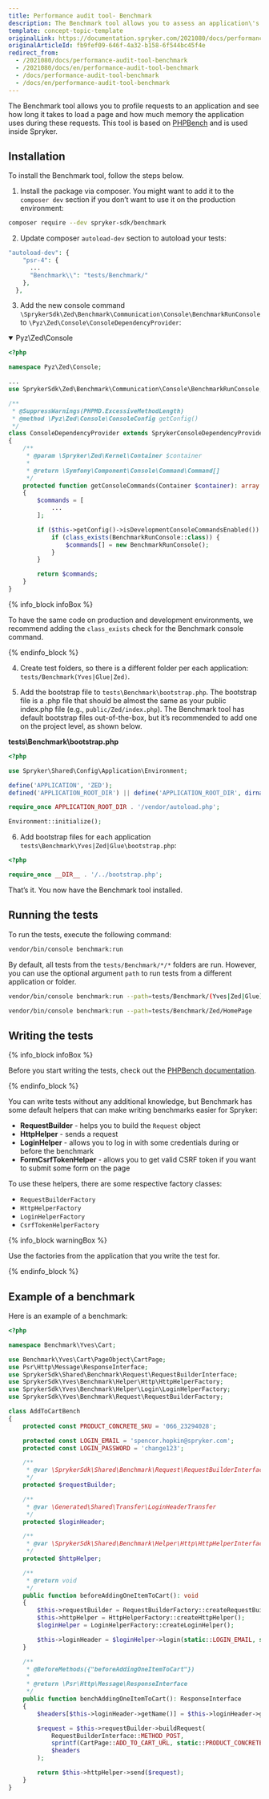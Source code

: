 ```yaml
---
title: Performance audit tool- Benchmark
description: The Benchmark tool allows you to assess an application\'s performance by seeing how long it takes to load a page and how much memory the application consumes during requests.
template: concept-topic-template
originalLink: https://documentation.spryker.com/2021080/docs/performance-audit-tool-benchmark
originalArticleId: fb9fef09-646f-4a32-b158-6f544bc45f4e
redirect_from:
  - /2021080/docs/performance-audit-tool-benchmark
  - /2021080/docs/en/performance-audit-tool-benchmark
  - /docs/performance-audit-tool-benchmark
  - /docs/en/performance-audit-tool-benchmark
---
```


The Benchmark tool allows you to profile requests to an application and see how long it takes to load a page and how much memory the application uses during these requests. This tool is based on [PHPBench](https://github.com/phpbench/phpbench) and is used inside Spryker.

## Installation

To install the Benchmark tool, follow the steps below.

1. Install the package via composer. You might want to add it to the `composer dev` section if you don’t want to use it on the production environment:
```Bash
composer require --dev spryker-sdk/benchmark
```
2. Update composer `autoload-dev` section to autoload your tests:
```PHP
"autoload-dev": {
    "psr-4": {
      ...
      "Benchmark\\": "tests/Benchmark/"
    },
  },
```
3. Add the new console command `\SprykerSdk\Zed\Benchmark\Communication\Console\BenchmarkRunConsole` to `\Pyz\Zed\Console\ConsoleDependencyProvider`:
<details open>
<summary>Pyz\Zed\Console</summary>
    
```PHP
<?php

namespace Pyz\Zed\Console;

...
use SprykerSdk\Zed\Benchmark\Communication\Console\BenchmarkRunConsole;

/**
 * @SuppressWarnings(PHPMD.ExcessiveMethodLength)
 * @method \Pyz\Zed\Console\ConsoleConfig getConfig()
 */
class ConsoleDependencyProvider extends SprykerConsoleDependencyProvider
{
    /**
     * @param \Spryker\Zed\Kernel\Container $container
     *
     * @return \Symfony\Component\Console\Command\Command[]
     */
    protected function getConsoleCommands(Container $container): array
    {
        $commands = [
            ...
        ];

        if ($this->getConfig()->isDevelopmentConsoleCommandsEnabled()) {
            if (class_exists(BenchmarkRunConsole::class)) {
                $commands[] = new BenchmarkRunConsole();
            }
        }

        return $commands;
    }
}
```
</details>

{% info_block infoBox %}

To have the same code on production and development environments, we recommend adding the `class_exists` check for the Benchmark console command.

{% endinfo_block %}

4. Create test folders, so there is a different folder per each application: `tests/Benchmark(Yves|Glue|Zed)`.

5. Add the bootstrap file to `tests\Benchmark\bootstrap.php`. The bootstrap file is a .php file that should be almost the same as your public index.php file (e.g., `public/Zed/index.php`). The Benchmark tool has default bootstrap files out-of-the-box, but it’s recommended to add one on the project level, as shown below.

**tests\Benchmark\bootstrap.php**
```PHP
<?php

use Spryker\Shared\Config\Application\Environment;

define('APPLICATION', 'ZED');
defined('APPLICATION_ROOT_DIR') || define('APPLICATION_ROOT_DIR', dirname(__DIR__, 2));

require_once APPLICATION_ROOT_DIR . '/vendor/autoload.php';

Environment::initialize();
```
6. Add bootstrap files for each application `tests\Benchmark\Yves|Zed|Glue\bootstrap.php`: 

```PHP
<?php

require_once __DIR__ . '/../bootstrap.php';
```
That’s it. You now have the Benchmark tool installed.

## Running the tests

To run the tests, execute the following command:

```Bash
vendor/bin/console benchmark:run
```
By default, all tests from the `tests/Benchmark/*/*` folders are run. However, you can use the optional argument `path` to run tests from a different application or folder.

```Bash
vendor/bin/console benchmark:run --path=tests/Benchmark/(Yves|Zed|Glue)
```
```Bash
vendor/bin/console benchmark:run --path=tests/Benchmark/Zed/HomePage
```
## Writing the tests
{% info_block infoBox %}

Before you start writing the tests, check out the [PHPBench documentation](https://phpbench.readthedocs.io/en/latest/guides/writing-benchmarks.html?highlight=writing%20benchmarks).

{% endinfo_block %}

You can write tests without any additional knowledge, but Benchmark has some default helpers that can make writing benchmarks easier for Spryker:

* **RequestBuilder** - helps you to build the `Request` object
* **HttpHelper** - sends a request
* **LoginHelper** - allows you to log in with some credentials during or before the benchmark
* **FormCsrfTokenHelper** - allows you to get valid CSRF token if you want to submit some form on the page

To use these helpers, there are some respective factory classes:

* `RequestBuilderFactory`
* `HttpHelperFactory`
* `LoginHelperFactory`
* `CsrfTokenHelperFactory`

{% info_block warningBox %}

Use the factories from the application that you write the test for.

{% endinfo_block %}

## Example of a benchmark

Here is an example of a benchmark:
```PHP
<?php

namespace Benchmark\Yves\Cart;

use Benchmark\Yves\Cart\PageObject\CartPage;
use Psr\Http\Message\ResponseInterface;
use SprykerSdk\Shared\Benchmark\Request\RequestBuilderInterface;
use SprykerSdk\Yves\Benchmark\Helper\Http\HttpHelperFactory;
use SprykerSdk\Yves\Benchmark\Helper\Login\LoginHelperFactory;
use SprykerSdk\Yves\Benchmark\Request\RequestBuilderFactory;

class AddToCartBench
{
    protected const PRODUCT_CONCRETE_SKU = '066_23294028';

    protected const LOGIN_EMAIL = 'spencor.hopkin@spryker.com';
    protected const LOGIN_PASSWORD = 'change123';

    /**
     * @var \SprykerSdk\Shared\Benchmark\Request\RequestBuilderInterface
     */
    protected $requestBuilder;

    /**
     * @var \Generated\Shared\Transfer\LoginHeaderTransfer
     */
    protected $loginHeader;

    /**
     * @var \SprykerSdk\Shared\Benchmark\Helper\Http\HttpHelperInterface
     */
    protected $httpHelper;

    /**
     * @return void
     */
    public function beforeAddingOneItemToCart(): void
    {
        $this->requestBuilder = RequestBuilderFactory::createRequestBuilder();
        $this->httpHelper = HttpHelperFactory::createHttpHelper();
        $loginHelper = LoginHelperFactory::createLoginHelper();

        $this->loginHeader = $loginHelper->login(static::LOGIN_EMAIL, static::LOGIN_PASSWORD);
    }

    /**
     * @BeforeMethods({"beforeAddingOneItemToCart"})
     *
     * @return \Psr\Http\Message\ResponseInterface
     */
    public function benchAddingOneItemToCart(): ResponseInterface
    {
        $headers[$this->loginHeader->getName()] = $this->loginHeader->getValue();

        $request = $this->requestBuilder->buildRequest(
            RequestBuilderInterface::METHOD_POST,
            sprintf(CartPage::ADD_TO_CART_URL, static::PRODUCT_CONCRETE_SKU),
            $headers
        );

        return $this->httpHelper->send($request);
    }
}
```

